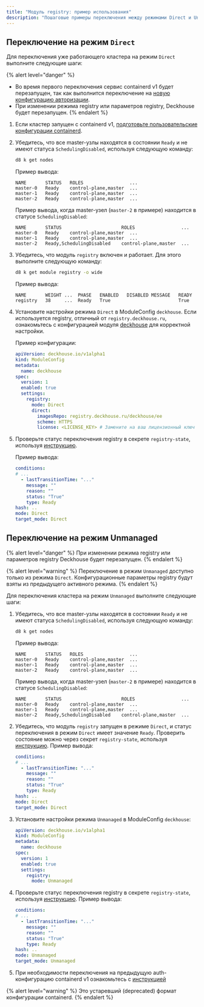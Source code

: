 ```yaml
---
title: "Модуль registry: пример использования"
description: "Пошаговые примеры переключения между режимами Direct и Unmanaged registry в Deckhouse Kubernets Platform, включая примеры конфигурации и мониторинг статуса."
---
```


## Переключение на режим `Direct`

Для переключения уже работающего кластера на режим `Direct` выполните следующие шаги:

{% alert level="danger" %}
- Во время первого переключения сервис containerd v1 будет перезапущен, так как выполнится переключение на [новую конфигурацию авторизации](faq.html#как-подготовить-containerd-v1).
- При изменении режима registry или параметров registry, Deckhouse будет перезапущен.
{% endalert %}

1. Если кластер запущен с containerd v1, [подготовьте пользовательские конфигурации containerd](faq.html#как-подготовить-containerd-v1).

1. Убедитесь, что все master-узлы находятся в состоянии `Ready` и не имеют статуса `SchedulingDisabled`, используя следующую команду:

   ```bash
   d8 k get nodes
   ```

   Пример вывода:

   ```console
   NAME       STATUS   ROLES                 ...
   master-0   Ready    control-plane,master  ...
   master-1   Ready    control-plane,master  ...
   master-2   Ready    control-plane,master  ...
   ```

   Пример вывода, когда master-узел (`master-2` в примере) находится в статусе `SchedulingDisabled`:

   ```console
   NAME       STATUS                      ROLES                 ...
   master-0   Ready    control-plane,master  ...
   master-1   Ready    control-plane,master  ...
   master-2   Ready,SchedulingDisabled    control-plane,master  ...
   ```

1. Убедитесь, что модуль `registry` включен и работает. Для этого выполните следующую команду:

   ```bash
   d8 k get module registry -o wide
   ```

   Пример вывода:

   ```console
   NAME       WEIGHT ...  PHASE   ENABLED   DISABLED MESSAGE   READY
   registry   38     ...  Ready   True                         True
   ```

1. Установите настройки режима `Direct` в ModuleConfig `deckhouse`. Если используется registry, отличный от `registry.deckhouse.ru`, ознакомьтесь с конфигурацией модуля [deckhouse](/modules/deckhouse/v1.72/) для корректной настройки.

   Пример конфигурации:

   ```yaml
   apiVersion: deckhouse.io/v1alpha1
   kind: ModuleConfig
   metadata:
     name: deckhouse
   spec:
     version: 1
     enabled: true
     settings:
       registry:
         mode: Direct
         direct:
           imagesRepo: registry.deckhouse.ru/deckhouse/ee
           scheme: HTTPS
           license: <LICENSE_KEY> # Замените на ваш лицензионный ключ
   ```

1. Проверьте статус переключения registry в секрете `registry-state`, используя [инструкцию](faq.html#как-посмотреть-статус-переключения-режима-registry).

   Пример вывода:

   ```yaml
   conditions:
   # ...
     - lastTransitionTime: "..."
       message: ""
       reason: ""
       status: "True"
       type: Ready
   hash: ..
   mode: Direct
   target_mode: Direct
   ```

## Переключение на режим Unmanaged

{% alert level="danger" %}
При изменении режима registry или параметров registry Deckhouse будет перезапущен.
{% endalert %}

{% alert level="warning" %}
Переключение в режим `Unmanaged` доступно только из режима `Direct`. Конфигурационные параметры registry будут взяты из предыдущего активного режима.
{% endalert %}

Для переключения кластера на режим `Unmanaged` выполните следующие шаги:

1. Убедитесь, что все master-узлы находятся в состоянии `Ready` и не имеют статуса `SchedulingDisabled`, используя следующую команду:

   ```bash
   d8 k get nodes
   ```

   Пример вывода:
  
   ```console
   NAME       STATUS   ROLES                 ...
   master-0   Ready    control-plane,master  ...
   master-1   Ready    control-plane,master  ...
   master-2   Ready    control-plane,master  ...
   ```

   Пример вывода, когда master-узел (`master-2` в примере) находится в статусе `SchedulingDisabled`:

   ```console
   NAME       STATUS                      ROLES                 ...
   master-0   Ready    control-plane,master  ...
   master-1   Ready    control-plane,master  ...
   master-2   Ready,SchedulingDisabled    control-plane,master  ...
   ```

1. Убедитесь, что модуль `registry` запущен в режиме `Direct`, и статус переключения в режим `Direct` имеет значение `Ready`. Проверить состояние можно через секрет `registry-state`, используя [инструкцию](faq.html#как-посмотреть-статус-переключения-режима-registry). Пример вывода:

   ```yaml
   conditions:
   # ...
     - lastTransitionTime: "..."
       message: ""
       reason: ""
       status: "True"
       type: Ready
   hash: ..
   mode: Direct
   target_mode: Direct
   ```

1. Установите настройки режима `Unmanaged` в ModuleConfig `deckhouse`:

   ```yaml
   apiVersion: deckhouse.io/v1alpha1
   kind: ModuleConfig
   metadata:
     name: deckhouse
   spec:
     version: 1
     enabled: true
     settings:
       registry:
         mode: Unmanaged
   ```

1. Проверьте статус переключения registry в секрете `registry-state`, используя [инструкцию](faq.html#как-посмотреть-статус-переключения-режима-registry). Пример вывода:

   ```yaml
   conditions:
   # ...
     - lastTransitionTime: "..."
       message: ""
       reason: ""
       status: "True"
       type: Ready
   hash: ..
   mode: Unmanaged
   target_mode: Unmanaged
   ```

1. При необходимости переключения на предыдущую auth-конфигурацию containerd v1 ознакомьтесь с [инструкцией](faq.html#как-переключиться-на-предыдущую-конфигурацию-авторизации-containerd-v1)

{% alert level="warning" %}
Это устаревший (deprecated) формат конфигурации containerd.
{% endalert %}

